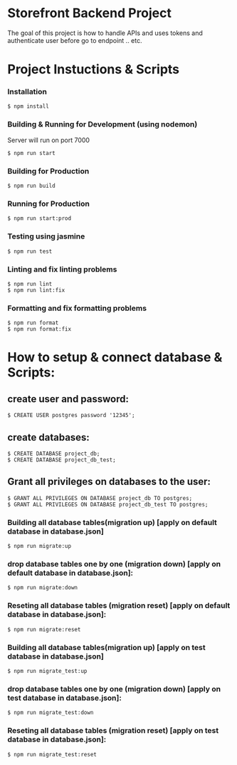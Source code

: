 # Storefront Backend Project
The goal of this project is how to handle APIs and uses tokens and authenticate user before go to endpoint .. etc.


# Project Instuctions & Scripts
### Installation
```
$ npm install
```
### Building & Running for Development (using nodemon)
Server will run on port 7000
```
$ npm run start
```
### Building for Production
```
$ npm run build
```
### Running for Production
```
$ npm run start:prod
```
### Testing using jasmine
```
$ npm run test
```
### Linting and fix linting problems
```
$ npm run lint
$ npm run lint:fix
```

### Formatting and fix formatting problems
```
$ npm run format
$ npm run format:fix
```

# How to setup & connect database & Scripts:
## create user and password:
```
$ CREATE USER postgres password '12345';
```
## create databases:
```
$ CREATE DATABASE project_db;
$ CREATE DATABASE project_db_test;
```
## Grant all privileges on databases to the user:
```
$ GRANT ALL PRIVILEGES ON DATABASE project_db TO postgres;
$ GRANT ALL PRIVILEGES ON DATABASE project_db_test TO postgres;
```

### Building all database tables(migration up) [**apply on default database in database.json**]
```
$ npm run migrate:up
```
### drop database tables one by one (migration down)  [**apply on default database in database.json**]:
```
$ npm run migrate:down
```
### Reseting all database tables (migration reset)  [**apply on default database in database.json**]:
```
$ npm run migrate:reset
```

### Building all database tables(migration up) [**apply on test database in database.json**]
```
$ npm run migrate_test:up
```
### drop database tables one by one (migration down)  [**apply on test database in database.json**]:
```
$ npm run migrate_test:down
```
### Reseting all database tables (migration reset)  [**apply on test database in database.json**]:
```
$ npm run migrate_test:reset
```





